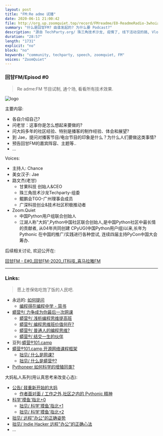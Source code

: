 ```yaml
---
layout: post
title: "FM:Re adme 试播"
date: 2020-06-11 21:00:42 
file: http://org.up.zoomquiet.top/record/FMreadme/E0-ReadmeRadio-3whoiam.mp3
summary: "什么是回甘FM? 由谁发起的? 为什么要 Podcast?"
description: "源自 TechParty.org/ 珠三角技术沙龙, 疫情了, 线下活动没的搞, Vlog 大家又没这个颜值, 所以, 播客来的相对容易些, 又是大家共同的体验, 那就来呗."
duration: "28:57" 
length: "1731"
explicit: "no" 
block: "no" 
keywords: "community, techparty, speech, zoomquiet, FM"
voices: "ZoomQuiet"
---
```


### 回甘FM/Episod #0 
> Re adme:FM 节目试制, 通个场, 看看所有技术效果.


![logo](http://ydlj.zoomquiet.top/ipic/2020-06-12-ReadmeChat-logo-zip.jpg)




主要内容:

- 各自介绍自己?
- 问老甘：这事你是怎么想起来要做的?
- 问大妈多年的社区经验、特别是播客的制作经验、体会和展望?
- 到 Jae，提问对播客节目/电台节目的印象是什么？为什么人们要做这类事情?
- 预告回甘FM的嘉宾阵容、主题等..
- ...

Voices:

- 主持人: Chance
- 美女汉子: Jae
- 路文杰(老甘)  
    + 甘果科技 创始人&CEO 
    + 珠三角技术沙龙Techparty-组委
    + 鲲鹏会TGO-广州理事会成员
    + 广深科技创业&技术社区积极推动者
- Zoom.Quiet
    + 中国Python用户组联合创始人
    + 江湖人称"大妈",Python中国社区联合创始人,是中国Python社区中最长情的贡献者, 从04年共同创建 CPyUG(中国Python用户组)以来,长年为 Pythonic 在中国的推广/实践进行各种尝试, 连续四届主持PyCon中国大会筹办. 


后续相关讨论, 欢迎公开在:

[回甘FM - E#0_回甘FM-2020_IT科技_喜马拉雅FM](http://xima.tv/HsymDb) 

-------------
### Links: 
> 愿上苍保佑吃饱了饭的人民吧.

- 永远的: [如何提问](https://gitlab.com/101camp/2py/tasks/wikis/HandBooks/Hb4Ask)
    + [编程得在编程中学 - 简书](https://www.jianshu.com/p/7314179ac730)
- [蟒营®/ 力争成为你最后一次网课](https://mp.weixin.qq.com/s/2GPsQK5gyd8jDV6tj_kGag)
    + [蟒营®/ 浅析编程思维提高班](https://mp.weixin.qq.com/s/OBQKmdeETg_w598_Xaf4eQ)
    + [蟒营®/ 编程思维班价值何在?](https://mp.weixin.qq.com/s/dBQ9qTSf4ys9Hjc2ThMpaQ)
    + [蟒营®/ 普通人的编程思维?](https://mp.weixin.qq.com/s/z5cr5TNIlfC2ArTkrvTNsQ)
    + [蟒营®/ 结交一生的伙伴](https://mp.weixin.qq.com/s/aR7QFEKR8hW1XRlkLS6qnQ)
- 豆列:[蟒营®101.camp](https://www.douban.com/doulist/119293075/)
- [蟒营®101.camp 开源网络课程框架](https://doc.101.camp/)
    + [拙见/ 什么是网课?](https://mp.weixin.qq.com/s/sYTdj0r9b9WTDJBYCkae3w)
    + [拙见/ 什么是蟒营®?](https://mp.weixin.qq.com/s/8hG366zSBNVWAcHA_zEAYA)
- [Pythoneer 如何科学的增殖同类?](https://blog.101.camp/nc/181012-preNC-pythoneer-growthup/)


大妈私人系列(用认真思考来改变心态):

- [公告/ 叕重新开始的大妈](https://mp.weixin.qq.com/s/N5TuRRbF485D4Q90XdDA7g)
    + [作者面对面 / 工作之外,社区之内的 Pythonic 精神](https://mp.weixin.qq.com/s/Rj3YRIpecMIsV9UzEY4_lw)
- [科学'摸鱼'指北+0](https://mp.weixin.qq.com/s/Q-keoD_3L29zKNPnwLTFXw)
    + [拙见/ 科学'摸鱼'指北+1](https://mp.weixin.qq.com/s/fnu9dtLQVc_TiShluhXccw)
    + [拙见/ 科学'摸鱼'指北+2](https://mp.weixin.qq.com/s/4NZGKhdbAaanxNKZyQR-vg)
- [拙见/ 远程"办公"的正确姿势](https://mp.weixin.qq.com/s/XzN7if9-ntvOkIbRrT4s_Q)
- [拙见/ Indie Hacker 远程"办公"的正确心法](https://mp.weixin.qq.com/s/d28HqnF5aRs0jZ4tKwSmQg)
- ... 


